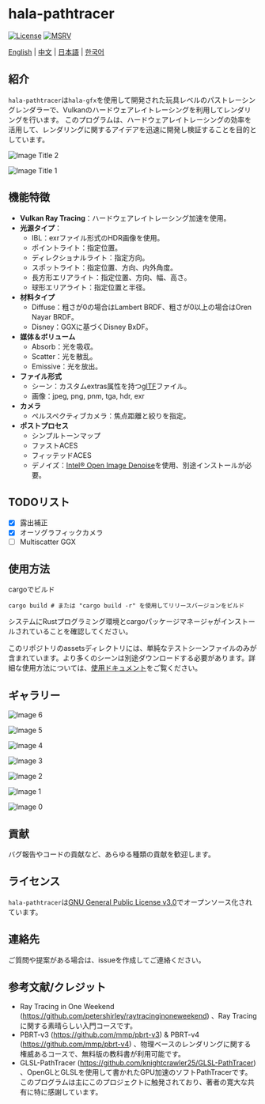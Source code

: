# hala-pathtracer
[![License](https://img.shields.io/badge/License-GPL3-blue.svg)](https://www.gnu.org/licenses/gpl-3.0.en.html)
[![MSRV](https://img.shields.io/badge/rustc-1.70.0+-ab6000.svg)](https://blog.rust-lang.org/2023/06/01/Rust-1.70.0.html)

[English](README.md) | [中文](README_CN.md) | [日本語](README_JP.md) | [한국어](README_KO.md)

## 紹介
`hala-pathtracer`は`hala-gfx`を使用して開発された玩具レベルのパストレーシングレンダラーで、Vulkanのハードウェアレイトレーシングを利用してレンダリングを行います。
このプログラムは、ハードウェアレイトレーシングの効率を活用して、レンダリングに関するアイデアを迅速に開発し検証することを目的としています。

![Image Title 2](docs/images/dragon-all.jpg)

![Image Title 1](docs/images/bedroom.jpg)

## 機能特徴
- **Vulkan Ray Tracing**：ハードウェアレイトレーシング加速を使用。
- **光源タイプ**：
  - IBL：exrファイル形式のHDR画像を使用。
  - ポイントライト：指定位置。
  - ディレクショナルライト：指定方向。
  - スポットライト：指定位置、方向、内外角度。
  - 長方形エリアライト：指定位置、方向、幅、高さ。
  - 球形エリアライト：指定位置と半径。
- **材料タイプ**
  - Diffuse：粗さが0の場合はLambert BRDF、粗さが0以上の場合はOren Nayar BRDF。
  - Disney：GGXに基づくDisney BxDF。
- **媒体＆ボリューム**
  - Absorb：光を吸収。
  - Scatter：光を散乱。
  - Emissive：光を放出。
- **ファイル形式**
  - シーン：カスタムextras属性を持つ[glTF](https://www.khronos.org/gltf/)ファイル。
  - 画像：jpeg, png, pnm, tga, hdr, exr
- **カメラ**
  - ペルスペクティブカメラ：焦点距離と絞りを指定。
- **ポストプロセス**
  - シンプルトーンマップ
  - ファストACES
  - フィッテッドACES
  - デノイズ：[Intel® Open Image Denoise](https://www.openimagedenoise.org/)を使用、別途インストールが必要。

## TODOリスト

- [X] 露出補正
- [X] オーソグラフィックカメラ
- [ ] Multiscatter GGX

## 使用方法
cargoでビルド

```shell
cargo build # または "cargo build -r" を使用してリリースバージョンをビルド
```

システムにRustプログラミング環境とcargoパッケージマネージャがインストールされていることを確認してください。

このリポジトリのassetsディレクトリには、単純なテストシーンファイルのみが含まれています。より多くのシーンは別途ダウンロードする必要があります。詳細な使用方法については、[使用ドキュメント](docs/HOW_TO.md)をご覧ください。

## ギャラリー

![Image 6](docs/images/coffee.jpg)

![Image 5](docs/images/car2.jpg)

![Image 4](docs/images/tropical.jpg)

![Image 3](docs/images/teapot-full.jpg)

![Image 2](docs/images/disney_test.jpg)

![Image 1](docs/images/veach_test.jpg)

![Image 0](docs/images/cornell-box.jpg)

## 貢献
バグ報告やコードの貢献など、あらゆる種類の貢献を歓迎します。

## ライセンス
`hala-pathtracer`は[GNU General Public License v3.0](LICENSE)でオープンソース化されています。

## 連絡先
ご質問や提案がある場合は、issueを作成してご連絡ください。

## 参考文献/クレジット
- Ray Tracing in One Weekend (https://github.com/petershirley/raytracinginoneweekend) 、Ray Tracingに関する素晴らしい入門コースです。
- PBRT-v3 (https://github.com/mmp/pbrt-v3) & PBRT-v4 (https://github.com/mmp/pbrt-v4) 、物理ベースのレンダリングに関する権威あるコースで、無料版の教科書が利用可能です。
- GLSL-PathTracer (https://github.com/knightcrawler25/GLSL-PathTracer) 、OpenGLとGLSLを使用して書かれたGPU加速のソフトPathTracerです。このプログラムは主にこのプロジェクトに触発されており、著者の寛大な共有に特に感謝しています。